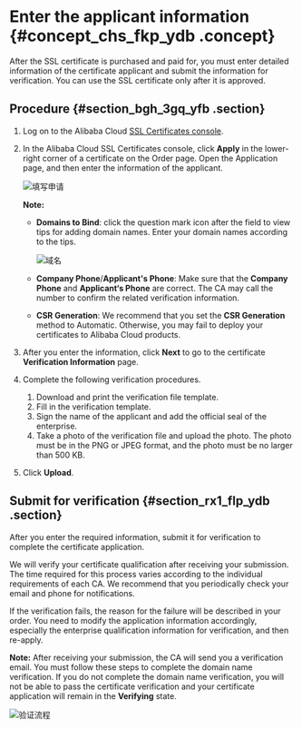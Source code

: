 # Enter the applicant information {#concept_chs_fkp_ydb .concept}

After the SSL certificate is purchased and paid for, you must enter detailed information of the certificate applicant and submit the information for verification. You can use the SSL certificate only after it is approved.

## Procedure {#section_bgh_3gq_yfb .section}

1.  Log on to the Alibaba Cloud [SSL Certificates console](https://partners-intl.console.aliyun.com/#/cas).
2.  In the Alibaba Cloud SSL Certificates console, click **Apply** in the lower-right corner of a certificate on the Order page. Open the Application page, and then enter the information of the applicant.

    ![填写申请](http://static-aliyun-doc.oss-cn-hangzhou.aliyuncs.com/assets/img/13567/156896139833390_en-US.png)

    **Note:** 

    -   **Domains to Bind**: click the question mark icon after the field to view tips for adding domain names. Enter your domain names according to the tips.

        ![域名](http://static-aliyun-doc.oss-cn-hangzhou.aliyuncs.com/assets/img/13567/156896139833396_en-US.png)

    -   **Company Phone**/**Applicant's Phone**: Make sure that the **Company Phone** and **Applicant‘s Phone** are correct. The CA may call the number to confirm the related verification information.
    -   **CSR Generation**: We recommend that you set the **CSR Generation** method to Automatic. Otherwise, you may fail to deploy your certificates to Alibaba Cloud products.
3.  After you enter the information, click **Next** to go to the certificate **Verification Information** page.
4.  Complete the following verification procedures.
    1.  Download and print the verification file template.
    2.  Fill in the verification template.
    3.  Sign the name of the applicant and add the official seal of the enterprise.
    4.  Take a photo of the verification file and upload the photo. The photo must be in the PNG or JPEG format, and the photo must be no larger than 500 KB.
5.  Click **Upload**.

## Submit for verification {#section_rx1_flp_ydb .section}

After you enter the required information, submit it for verification to complete the certificate application.

We will verify your certificate qualification after receiving your submission. The time required for this process varies according to the individual requirements of each CA. We recommend that you periodically check your email and phone for notifications.

If the verification fails, the reason for the failure will be described in your order. You need to modify the application information accordingly, especially the enterprise qualification information for verification, and then re-apply.

**Note:** After receiving your submission, the CA will send you a verification email. You must follow these steps to complete the domain name verification. If you do not complete the domain name verification, you will not be able to pass the certificate verification and your certificate application will remain in the **Verifying** state.

![验证流程](http://static-aliyun-doc.oss-cn-hangzhou.aliyuncs.com/assets/img/13567/15689613986087_en-US.jpg)

